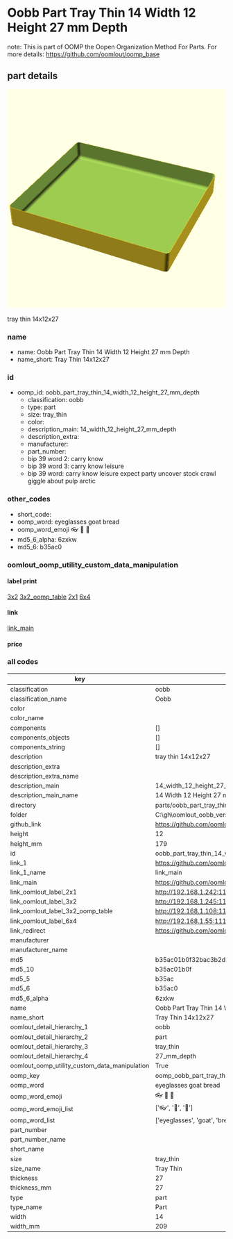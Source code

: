 # Oobb Part Tray Thin 14 Width 12 Height 27 mm Depth  

note: This is part of OOMP the Oopen Organization Method For Parts. For more details: https://github.com/oomlout/oomp_base

##  part details
  

[![](3dpr.png)](3dpr.png)

tray thin 14x12x27



### name
* name: Oobb Part Tray Thin 14 Width 12 Height 27 mm Depth
* name_short: Tray Thin 14x12x27 
### id
* oomp_id: oobb_part_tray_thin_14_width_12_height_27_mm_depth
  * classification: oobb
  * type: part
  * size: tray_thin
  * color: 
  * description_main: 14_width_12_height_27_mm_depth
  * description_extra: 
  * manufacturer: 
  * part_number: 
  * bip 39 word 2: carry know
  * bip 39 word 3: carry know leisure
  * bip 39 word: carry know leisure expect party uncover stock crawl giggle about pulp arctic

### other_codes
* short_code: 
* oomp_word: eyeglasses goat bread
* oomp_word_emoji :eyeglasses: :goat: :bread:
* md5_6_alpha: 6zxkw
* md5_6: b35ac0






### oomlout_oomp_utility_custom_data_manipulation
#### label print
[3x2](http://192.168.1.245:1112/?label=oomp%206zxkw)
[3x2_oomp_table](http://192.168.1.108:1112/?label=oomp%206zxkw)
[2x1](http://192.168.1.242:1112/?label=oomp%206zxkw)
[6x4](http://192.168.1.55:1112/?label=oomp%206zxkw)    

#### link

[link_main](https://github.com/oomlout/oomlout_oobb_version_4_generated_parts/tree/main/navigation_oomp/oobb/part/tray_thin/14_width_12_height_27_mm_depth/part)                              

#### price







### all codes 
| key | value |  
| --- | --- |  
| classification | oobb |  
| classification_name | Oobb |  
| color |  |  
| color_name |  |  
| components | [] |  
| components_objects | [] |  
| components_string | [] |  
| description | tray thin 14x12x27 |  
| description_extra |  |  
| description_extra_name |  |  
| description_main | 14_width_12_height_27_mm_depth |  
| description_main_name | 14 Width 12 Height 27 mm Depth |  
| directory | parts/oobb_part_tray_thin_14_width_12_height_27_mm_depth |  
| folder | C:\gh\oomlout_oobb_version_4_generated_parts\parts\oobb_part_tray_thin_14_width_12_height_27_mm_depth |  
| github_link | https://github.com/oomlout/oomlout_oomp_part_src/tree/main/parts/oobb_part_tray_thin_14_width_12_height_27_mm_depth |  
| height | 12 |  
| height_mm | 179 |  
| id | oobb_part_tray_thin_14_width_12_height_27_mm_depth |  
| link_1 | https://github.com/oomlout/oomlout_oobb_version_4_generated_parts/tree/main/navigation_oomp/oobb/part/tray_thin/14_width_12_height_27_mm_depth/part |  
| link_1_name | link_main |  
| link_main | https://github.com/oomlout/oomlout_oobb_version_4_generated_parts/tree/main/navigation_oomp/oobb/part/tray_thin/14_width_12_height_27_mm_depth/part |  
| link_oomlout_label_2x1 | http://192.168.1.242:1112/?label=oomp%206zxkw |  
| link_oomlout_label_3x2 | http://192.168.1.245:1112/?label=oomp%206zxkw |  
| link_oomlout_label_3x2_oomp_table | http://192.168.1.108:1112/?label=oomp%206zxkw |  
| link_oomlout_label_6x4 | http://192.168.1.55:1112/?label=oomp%206zxkw |  
| link_redirect | https://github.com/oomlout/oomlout_oobb_version_4_generated_parts/tree/main/parts/oobb_tray_thin_14_12_27 |  
| manufacturer |  |  
| manufacturer_name |  |  
| md5 | b35ac01b0f32bac3b2d04504ff5ef917 |  
| md5_10 | b35ac01b0f |  
| md5_5 | b35ac |  
| md5_6 | b35ac0 |  
| md5_6_alpha | 6zxkw |  
| name | Oobb Part Tray Thin 14 Width 12 Height 27 mm Depth |  
| name_short | Tray Thin 14x12x27  |  
| oomlout_detail_hierarchy_1 | oobb |  
| oomlout_detail_hierarchy_2 | part |  
| oomlout_detail_hierarchy_3 | tray_thin |  
| oomlout_detail_hierarchy_4 | 27_mm_depth |  
| oomlout_oomp_utility_custom_data_manipulation | True |  
| oomp_key | oomp_oobb_part_tray_thin_14_width_12_height_27_mm_depth |  
| oomp_word | eyeglasses goat bread |  
| oomp_word_emoji | :eyeglasses: :goat: :bread: |  
| oomp_word_emoji_list | [':eyeglasses:', ':goat:', ':bread:'] |  
| oomp_word_list | ['eyeglasses', 'goat', 'bread'] |  
| part_number |  |  
| part_number_name |  |  
| short_name |  |  
| size | tray_thin |  
| size_name | Tray Thin |  
| thickness | 27 |  
| thickness_mm | 27 |  
| type | part |  
| type_name | Part |  
| width | 14 |  
| width_mm | 209 |  
